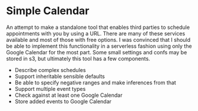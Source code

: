 # Simple Calendar

An attempt to make a standalone tool that enables third parties to schedule appointments with you by using a URL.
There are many of these services available and most of those with free options. 
I was convinced that I should be able to implement this functionality in a serverless fashion using only the Google Calendar for the most part.
Some small settings and confs may be stored in s3, but ultimately this tool has a few components.

* Describe complex schedules 
* Support inheritable sensible defaults
* Be able to specify negative ranges and make inferences from that
* Support multiple event types
* Check against at least one Google Calendar
* Store added events to Google Calendar

 
